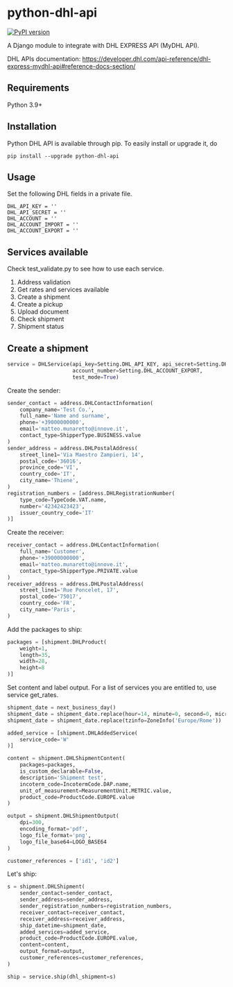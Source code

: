 # python-dhl-api
[![PyPI version](https://badge.fury.io/py/python-dhl-api.svg)](https://badge.fury.io/py/python-dhl-api)

A Django module to integrate with DHL EXPRESS API (MyDHL API).

DHL APIs documentation: https://developer.dhl.com/api-reference/dhl-express-mydhl-api#reference-docs-section/

## Requirements
Python 3.9+

## Installation
Python DHL API is available through pip. To easily install or upgrade it, do
```
pip install --upgrade python-dhl-api
```

## Usage
Set the following DHL fields in a private file.
```
DHL_API_KEY = ''
DHL_API_SECRET = ''
DHL_ACCOUNT = ''
DHL_ACCOUNT_IMPORT = '' 
DHL_ACCOUNT_EXPORT = ''
```

## Services available
Check test_validate.py to see how to use each service.
1. Address validation
2. Get rates and services available
3. Create a shipment
4. Create a pickup
5. Upload document
6. Check shipment
7. Shipment status


## Create a shipment
```py
service = DHLService(api_key=Setting.DHL_API_KEY, api_secret=Setting.DHL_API_SECRET,
                     account_number=Setting.DHL_ACCOUNT_EXPORT,
                     test_mode=True)
```

Create the sender:
```py
sender_contact = address.DHLContactInformation(
    company_name='Test Co.',
    full_name='Name and surname',
    phone='+39000000000',
    email='matteo.munaretto@innove.it',
    contact_type=ShipperType.BUSINESS.value
)
sender_address = address.DHLPostalAddress(
    street_line1='Via Maestro Zampieri, 14',
    postal_code='36016',
    province_code='VI',
    country_code='IT',
    city_name='Thiene',
)
registration_numbers = [address.DHLRegistrationNumber(
    type_code=TypeCode.VAT.name,
    number='42342423423',
    issuer_country_code='IT'
)]
```

Create the receiver:
```py
receiver_contact = address.DHLContactInformation(
    full_name='Customer',
    phone='+39000000000',
    email='matteo.munaretto@innove.it',
    contact_type=ShipperType.PRIVATE.value
)
receiver_address = address.DHLPostalAddress(
    street_line1='Rue Poncelet, 17',
    postal_code='75017',
    country_code='FR',
    city_name='Paris',
)
```

Add the packages to ship:
```py
packages = [shipment.DHLProduct(
    weight=1,
    length=35,
    width=28,
    height=8
)]
```

Set content and label output. For a list of services you are entitled to, use service get_rates.
```py
shipment_date = next_business_day()
shipment_date = shipment_date.replace(hour=14, minute=0, second=0, microsecond=0)
shipment_date = shipment_date.replace(tzinfo=ZoneInfo('Europe/Rome'))

added_service = [shipment.DHLAddedService(
    service_code='W'
)]

content = shipment.DHLShipmentContent(
    packages=packages,
    is_custom_declarable=False,
    description='Shipment test',
    incoterm_code=IncotermCode.DAP.name,
    unit_of_measurement=MeasurementUnit.METRIC.value,
    product_code=ProductCode.EUROPE.value
)

output = shipment.DHLShipmentOutput(
    dpi=300,
    encoding_format='pdf',
    logo_file_format='png',
    logo_file_base64=LOGO_BASE64
)

customer_references = ['id1', 'id2']
```

Let's ship:
```py
s = shipment.DHLShipment(
    sender_contact=sender_contact,
    sender_address=sender_address,
    sender_registration_numbers=registration_numbers,
    receiver_contact=receiver_contact,
    receiver_address=receiver_address,
    ship_datetime=shipment_date,
    added_services=added_service,
    product_code=ProductCode.EUROPE.value,
    content=content,
    output_format=output,
    customer_references=customer_references,
)

ship = service.ship(dhl_shipment=s)
```
